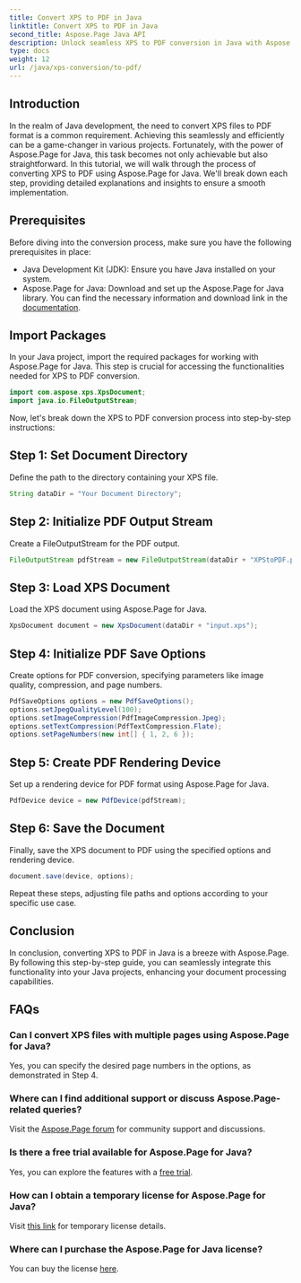 ```yaml
---
title: Convert XPS to PDF in Java
linktitle: Convert XPS to PDF in Java
second_title: Aspose.Page Java API
description: Unlock seamless XPS to PDF conversion in Java with Aspose.Page. Follow our step-by-step guide for efficient and precise document processing.
type: docs
weight: 12
url: /java/xps-conversion/to-pdf/
---
```

## Introduction
In the realm of Java development, the need to convert XPS files to PDF format is a common requirement. Achieving this seamlessly and efficiently can be a game-changer in various projects. Fortunately, with the power of Aspose.Page for Java, this task becomes not only achievable but also straightforward.
In this tutorial, we will walk through the process of converting XPS to PDF using Aspose.Page for Java. We'll break down each step, providing detailed explanations and insights to ensure a smooth implementation.
## Prerequisites
Before diving into the conversion process, make sure you have the following prerequisites in place:
- Java Development Kit (JDK): Ensure you have Java installed on your system.
- Aspose.Page for Java: Download and set up the Aspose.Page for Java library. You can find the necessary information and download link in the [documentation](https://reference.aspose.com/page/java/).
## Import Packages
In your Java project, import the required packages for working with Aspose.Page for Java. This step is crucial for accessing the functionalities needed for XPS to PDF conversion.
```java
import com.aspose.xps.XpsDocument;
import java.io.FileOutputStream;
```
Now, let's break down the XPS to PDF conversion process into step-by-step instructions:
## Step 1: Set Document Directory
Define the path to the directory containing your XPS file.
```java
String dataDir = "Your Document Directory";
```
## Step 2: Initialize PDF Output Stream
Create a FileOutputStream for the PDF output.
```java
FileOutputStream pdfStream = new FileOutputStream(dataDir + "XPStoPDF.pdf");
```
## Step 3: Load XPS Document
Load the XPS document using Aspose.Page for Java.
```java
XpsDocument document = new XpsDocument(dataDir + "input.xps");
```
## Step 4: Initialize PDF Save Options
Create options for PDF conversion, specifying parameters like image quality, compression, and page numbers.
```java
PdfSaveOptions options = new PdfSaveOptions();
options.setJpegQualityLevel(100);
options.setImageCompression(PdfImageCompression.Jpeg);
options.setTextCompression(PdfTextCompression.Flate);
options.setPageNumbers(new int[] { 1, 2, 6 });
```
## Step 5: Create PDF Rendering Device
Set up a rendering device for PDF format using Aspose.Page for Java.
```java
PdfDevice device = new PdfDevice(pdfStream);
```
## Step 6: Save the Document
Finally, save the XPS document to PDF using the specified options and rendering device.
```java
document.save(device, options);
```
Repeat these steps, adjusting file paths and options according to your specific use case.
## Conclusion
In conclusion, converting XPS to PDF in Java is a breeze with Aspose.Page. By following this step-by-step guide, you can seamlessly integrate this functionality into your Java projects, enhancing your document processing capabilities.

## FAQs
### Can I convert XPS files with multiple pages using Aspose.Page for Java?
Yes, you can specify the desired page numbers in the options, as demonstrated in Step 4.
### Where can I find additional support or discuss Aspose.Page-related queries?
Visit the [Aspose.Page forum](https://forum.aspose.com/c/page/39) for community support and discussions.
### Is there a free trial available for Aspose.Page for Java?
Yes, you can explore the features with a [free trial](https://releases.aspose.com/).
### How can I obtain a temporary license for Aspose.Page for Java?
Visit [this link](https://purchase.aspose.com/temporary-license/) for temporary license details.
### Where can I purchase the Aspose.Page for Java license?
You can buy the license [here](https://purchase.aspose.com/buy).